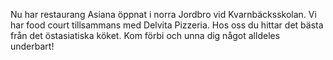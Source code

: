 Nu har restaurang Asiana öppnat i norra Jordbro vid Kvarnbäcksskolan.
Vi har food court tillsammans med Delvita Pizzeria.
Hos oss du hittar det bästa från det östasiatiska köket.
Kom förbi och unna dig något alldeles underbart! 
